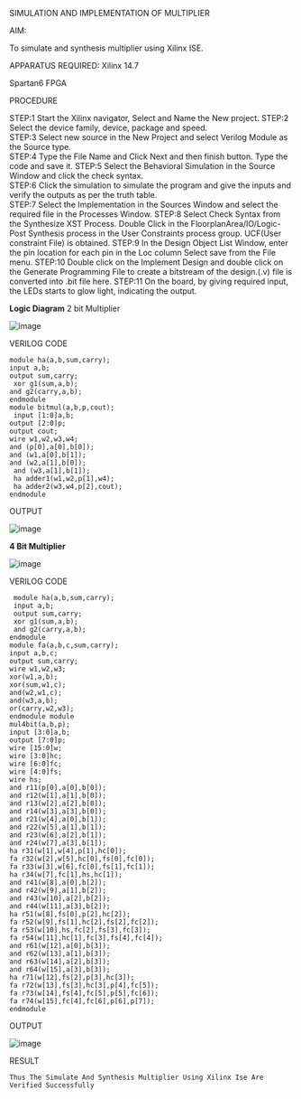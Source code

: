 SIMULATION AND IMPLEMENTATION OF MULTIPLIER

AIM:

 To simulate and synthesis multiplier using Xilinx ISE.

APPARATUS REQUIRED:
Xilinx 14.7

Spartan6 FPGA
  
PROCEDURE

STEP:1  Start  the Xilinx navigator, Select and Name the New project.
STEP:2  Select the device family, device, package and speed.       
STEP:3  Select new source in the New Project and select Verilog Module as the Source type.                       
STEP:4  Type the File Name and Click Next and then finish button. Type the code and save it.
STEP:5  Select the Behavioral Simulation in the Source Window and click the check syntax.                       
STEP:6  Click the simulation to simulate the program and  give the inputs and verify the outputs as per the truth table.               
STEP:7  Select the Implementation in the Sources Window and select the required file in the Processes Window.
STEP:8  Select Check Syntax from the Synthesize  XST Process. Double Click in the  FloorplanArea/IO/Logic-Post Synthesis process in the User Constraints process group. UCF(User constraint File) is obtained. 
STEP:9  In the Design Object List Window, enter the pin location for each pin in the Loc column Select save from the File menu.
STEP:10 Double click on the Implement Design and double click on the Generate Programming File to create a bitstream of the design.(.v) file is converted into .bit file here.
STEP:11  On the board, by giving required input, the LEDs starts to glow light, indicating the output.

**Logic Diagram**
2 bit Multiplier

![image](https://github.com/navaneethans/VLSI-LAB-EXP-3/assets/6987778/7713750f-65e6-41c0-8082-5005eac4031c)

VERILOG CODE  
```````````````````````````````
module ha(a,b,sum,carry);
input a,b;
output sum,carry;
 xor g1(sum,a,b);
and g2(carry,a,b); 
endmodule
module bitmul(a,b,p,cout);
 input [1:0]a,b;
output [2:0]p; 
output cout;
wire w1,w2,w3,w4;
and (p[0],a[0],b[0]);
and (w1,a[0],b[1]);
and (w2,a[1],b[0]);
 and (w3,a[1],b[1]);
 ha adder1(w1,w2,p[1],w4);
 ha adder2(w3,w4,p[2],cout);
endmodule 
````````````````````````````````````````````````````````````````````
OUTPUT

![image](https://github.com/YEMANTHKUMAR/VLSI-LAB-EXP-3/assets/160569469/ee830c43-9aca-4cd4-a61b-45ec8a03d783)

**4 Bit Multiplier**

![image](https://github.com/navaneethans/VLSI-LAB-EXP-3/assets/6987778/d95215dd-8cf1-4e08-93cc-96adfdd7fbdc)

VERILOG CODE  
`````````````````````````````````````````````````````````````
 module ha(a,b,sum,carry);
 input a,b; 
 output sum,carry; 
 xor g1(sum,a,b);
 and g2(carry,a,b); 
endmodule 
module fa(a,b,c,sum,carry); 
input a,b,c; 
output sum,carry;
wire w1,w2,w3; 
xor(w1,a,b);
xor(sum,w1,c);
and(w2,w1,c); 
and(w3,a,b);
or(carry,w2,w3); 
endmodule module
mul4bit(a,b,p); 
input [3:0]a,b;
output [7:0]p; 
wire [15:0]w; 
wire [3:0]hc;
wire [6:0]fc;
wire [4:0]fs;
wire hs; 
and r11(p[0],a[0],b[0]); 
and r12(w[1],a[1],b[0]); 
and r13(w[2],a[2],b[0]); 
and r14(w[3],a[3],b[0]); 
and r21(w[4],a[0],b[1]); 
and r22(w[5],a[1],b[1]); 
and r23(w[6],a[2],b[1]); 
and r24(w[7],a[3],b[1]); 
ha r31(w[1],w[4],p[1],hc[0]);
fa r32(w[2],w[5],hc[0],fs[0],fc[0]);
fa r33(w[3],w[6],fc[0],fs[1],fc[1]);
ha r34(w[7],fc[1],hs,hc[1]); 
and r41(w[8],a[0],b[2]); 
and r42(w[9],a[1],b[2]); 
and r43(w[10],a[2],b[2]); 
and r44(w[11],a[3],b[2]); 
ha r51(w[8],fs[0],p[2],hc[2]); 
fa r52(w[9],fs[1],hc[2],fs[2],fc[2]);
fa r53(w[10],hs,fc[2],fs[3],fc[3]); 
fa r54(w[11],hc[1],fc[3],fs[4],fc[4]); 
and r61(w[12],a[0],b[3]);
and r62(w[13],a[1],b[3]); 
and r63(w[14],a[2],b[3]);
and r64(w[15],a[3],b[3]);
ha r71(w[12],fs[2],p[3],hc[3]);
fa r72(w[13],fs[3],hc[3],p[4],fc[5]); 
fa r73(w[14],fs[4],fc[5],p[5],fc[6]); 
fa r74(w[15],fc[4],fc[6],p[6],p[7]); 
endmodule  
````````````````````````````````````````````````````````````````````````````````````

OUTPUT

![image](https://github.com/YEMANTHKUMAR/VLSI-LAB-EXP-3/assets/160569469/b6af02ef-4736-4957-80d2-8cd47cc3699f)

RESULT  
  
    Thus The Simulate And Synthesis Multiplier Using Xilinx Ise Are Verified Successfully  


